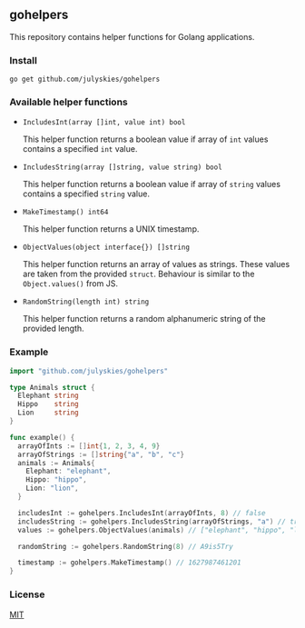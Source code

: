 ## gohelpers

This repository contains helper functions for Golang applications.

### Install

```shell script
go get github.com/julyskies/gohelpers
```

### Available helper functions

- `IncludesInt(array []int, value int) bool`

  This helper function returns a boolean value if array of `int` values contains a specified `int` value.

- `IncludesString(array []string, value string) bool`

  This helper function returns a boolean value if array of `string` values contains a specified `string` value.

- `MakeTimestamp() int64`

  This helper function returns a UNIX timestamp.

- `ObjectValues(object interface{}) []string`

  This helper function returns an array of values as strings. These values are taken from the provided  `struct`. Behaviour is similar to the `Object.values()` from JS.

- `RandomString(length int) string`

  This helper function returns a random alphanumeric string of the provided length.

### Example

```go
import "github.com/julyskies/gohelpers"

type Animals struct {
  Elephant string
  Hippo    string
  Lion     string
}

func example() {
  arrayOfInts := []int{1, 2, 3, 4, 9}
  arrayOfStrings := []string{"a", "b", "c"}
  animals := Animals{
    Elephant: "elephant",
    Hippo: "hippo",
    Lion: "lion",
  }

  includesInt := gohelpers.IncludesInt(arrayOfInts, 8) // false
  includesString := gohelpers.IncludesString(arrayOfStrings, "a") // true
  values := gohelpers.ObjectValues(animals) // ["elephant", "hippo", "lion"]

  randomString := gohelpers.RandomString(8) // A9is5Try

  timestamp := gohelpers.MakeTimestamp() // 1627987461201
}
```

### License

[MIT](./LICENSE.md)

